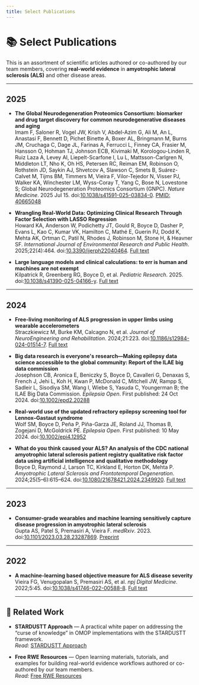 ```yaml
---
title: Select Publications
---
```


# 📚 Select Publications

This is an assortment of scientific articles authored or co-authored by our team members, covering **real-world evidence** in **amyotrophic lateral sclerosis (ALS)** and other disease areas. 

---
## 2025
- **The Global Neurodegeneration Proteomics Consortium: biomarker and drug target discovery for common neurodegenerative diseases and aging**  
  Imam F, Saloner R, Vogel JW, Krish V, Abdel-Azim G, Ali M, An L, Anastasi F, Bennett D, Pichet Binette A, Boxer AL, Bringmann M, Burns JM, Cruchaga C, Dage JL, Farinas A, Ferrucci L, Finney CA, Frasier M, Hansson O, Hohman TJ, Johnson ECB, Kivimaki M, Korologou-Linden R, Ruiz Laza A, Levey AI, Liepelt-Scarfone I, Lu L, Mattsson-Carlgren N, Middleton LT, Nho K, Oh HS, Petersen RC, Reiman EM, Robinson O, Rothstein JD, Saykin AJ, Shvetcov A, Slawson C, Smets B, Suárez-Calvet M, Tijms BM, Timmers M, Vieira F, Vilor-Tejedor N, Visser PJ, Walker KA, Winchester LM, Wyss-Coray T, Yang C, Bose N, Lovestone S; Global Neurodegeneration Proteomics Consortium (GNPC). *Nature Medicine*. 2025 Jul 15. doi:[10.1038/s41591-025-03834-0](https://doi.org/10.1038/s41591-025-03834-0). [PMID: 40665048](https://pubmed.ncbi.nlm.nih.gov/40665048/)

- **Wrangling Real-World Data: Optimizing Clinical Research Through Factor Selection with LASSO Regression**  
  Howard KA, Anderson W, Podichetty JT, Gould R, Boyce D, Dasher P, Evans L, Kao C, Kumar VK, Hamilton C, Mathé E, Guerin PJ, Dodd K, Mehta AK, Ortman C, Patil N, Rhodes J, Robinson M, Stone H, & Heavner SF. *International Journal of Environmental Research and Public Health*. 2025;22(4):464. doi:[10.3390/ijerph22040464](https://doi.org/10.3390/ijerph22040464). [Full text](https://www.mdpi.com/1660-4601/22/4/464)

- **Large language models and clinical calculations: to err is human and machines are not exempt**  
  Kilpatrick R, Greenberg RG, Boyce D, et al. *Pediatric Research*. 2025. doi:[10.1038/s41390-025-04166-y](https://doi.org/10.1038/s41390-025-04166-y). [Full text](https://www.nature.com/articles/s41390-025-04166-y)

---
## 2024
- **Free-living monitoring of ALS progression in upper limbs using wearable accelerometers**  
  Straczkiewicz M, Burke KM, Calcagno N, et al. *Journal of NeuroEngineering and Rehabilitation*. 2024;21:223. doi:[10.1186/s12984-024-01514-7](https://doi.org/10.1186/s12984-024-01514-7). [Full text](https://link.springer.com/article/10.1186/s12984-024-01514-7)

- **Big data research is everyone's research—Making epilepsy data science accessible to the global community: Report of the ILAE big data commission**  
  Josephson CB, Aronica E, Beniczky S, Boyce D, Cavalleri G, Denaxas S, French J, Jehi L, Koh H, Kwan P, McDonald C, Mitchell JW, Rampp S, Sadleir L, Sisodiya SM, Wang I, Wiebe S, Yasuda C, Youngerman B; the ILAE Big Data Commission. *Epilepsia Open*. First published: 24 Oct 2024. doi:[10.1002/epd2.20288](https://doi.org/10.1002/epd2.20288)

- **Real-world use of the updated refractory epilepsy screening tool for Lennox–Gastaut syndrome**  
  Wolf SM, Boyce D, Peña P, Piña-Garza JE, Roland JJ, Thomas B, Zogejani D, McGoldrick PE. *Epilepsia Open*. First published: 10 May 2024. doi:[10.1002/epi4.12952](https://doi.org/10.1002/epi4.12952)

- **What do you think caused your ALS? An analysis of the CDC national amyotrophic lateral sclerosis patient registry qualitative risk factor data using artificial intelligence and qualitative methodology**  
  Boyce D, Raymond J, Larson TC, Kirkland E, Horton DK, Mehta P. *Amyotrophic Lateral Sclerosis and Frontotemporal Degeneration*. 2024;25(5–6):615–624. doi:[10.1080/21678421.2024.2349920](https://doi.org/10.1080/21678421.2024.2349920). [Full text](https://www.tandfonline.com/doi/full/10.1080/21678421.2024.2349920)

---
## 2023
- **Consumer-grade wearables and machine learning sensitively capture disease progression in amyotrophic lateral sclerosis**  
  Gupta AS, Patel S, Premasiri A, Vieira F. *medRxiv*. 2023. doi:[10.1101/2023.03.28.23287869](https://doi.org/10.1101/2023.03.28.23287869). [Preprint](https://www.medrxiv.org/content/10.1101/2023.03.28.23287869v1)

---
## 2022
- **A machine-learning based objective measure for ALS disease severity**  
  Vieira FG, Venugopalan S, Premasiri AS, et al. *npj Digital Medicine*. 2022;5:45. doi:[10.1038/s41746-022-00588-8](https://doi.org/10.1038/s41746-022-00588-8). [Full text](https://www.nature.com/articles/s41746-022-00588-8)

  ---

## 🔗 Related Work

- **STARDUSTT Approach** — A practical white paper on addressing the “curse of knowledge” in OMOP implementations with the STARDUSTT framework.  
  *Read:* [STARDUSTT Approach](stardustt-approach.md)

- **Free RWE Resources** — Open learning materials, tutorials, and examples for building real-world evidence workflows authored or co-authored by our team members.  
  *Read:* [Free RWE Resources](free-rwe-resources.md)

